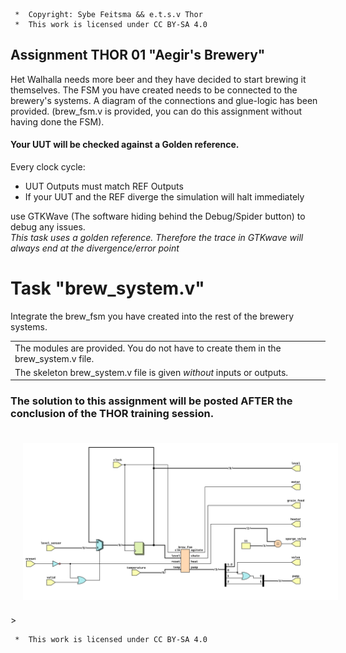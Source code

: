 ```
 *  Copyright: Sybe Feitsma && e.t.s.v Thor
 *  This work is licensed under CC BY-SA 4.0 
```

## Assignment THOR 01 "Aegir's Brewery"

  Het Walhalla needs more beer and they have decided to start brewing it themselves. The FSM you have created needs to be connected to the brewery's systems. A diagram of the connections and glue-logic has been provided.
  (brew_fsm.v is provided, you can do this assignment without having done the FSM).
  
#### Your UUT will be checked against a Golden reference. 
  Every clock cycle:

  - UUT Outputs must match REF Outputs
  - If your UUT and the REF diverge the simulation will halt immediately

  use GTKWave (The software hiding behind the Debug/Spider button) to debug any issues.\
  *This task uses a golden reference. Therefore the trace in GTKwave will always end at the divergence/error point*

# Task "brew_system.v"
  Integrate the brew_fsm you have created into the rest of the brewery systems.

  | |
  | -- |
  | The modules are provided. You do not have to create them in the brew_system.v file. |
  | The skeleton brew_system.v file is given _without_ inputs or outputs. |

  ### The solution to this assignment will be posted AFTER the conclusion of the THOR training session.

<img src="diagram.svg" style="background-color:white;margin:20px;max-width:100%;">>

```
 *  This work is licensed under CC BY-SA 4.0 
```
